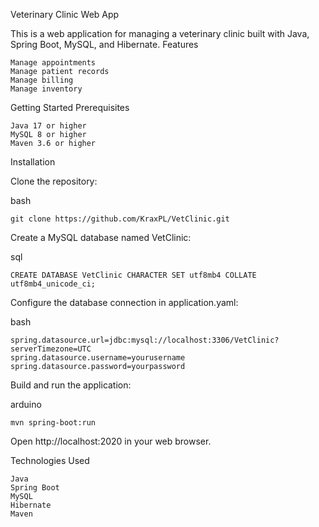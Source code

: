 Veterinary Clinic Web App

This is a web application for managing a veterinary clinic built with Java, Spring Boot, MySQL, and Hibernate.
Features

    Manage appointments
    Manage patient records
    Manage billing
    Manage inventory

Getting Started
Prerequisites

    Java 17 or higher
    MySQL 8 or higher
    Maven 3.6 or higher

Installation

Clone the repository:

  bash

    git clone https://github.com/KraxPL/VetClinic.git

Create a MySQL database named VetClinic:

  sql

    CREATE DATABASE VetClinic CHARACTER SET utf8mb4 COLLATE utf8mb4_unicode_ci;

Configure the database connection in application.yaml:

  bash

    spring.datasource.url=jdbc:mysql://localhost:3306/VetClinic?serverTimezone=UTC
    spring.datasource.username=yourusername
    spring.datasource.password=yourpassword

Build and run the application:

  arduino

    mvn spring-boot:run

Open http://localhost:2020 in your web browser.

Technologies Used

    Java
    Spring Boot
    MySQL
    Hibernate
    Maven
